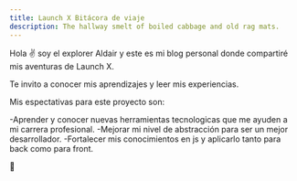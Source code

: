 ```yaml
---
title: Launch X Bitácora de viaje
description: The hallway smelt of boiled cabbage and old rag mats.
---
```


Hola ✌️  soy el explorer Aldair y este es mi blog personal donde compartiré mis aventuras de Launch X.

Te invito a conocer mis aprendizajes y leer mis experiencias.

Mis espectativas para este proyecto son:

-Aprender y conocer nuevas herramientas tecnologicas que me ayuden a mi carrera profesional.
-Mejorar mi nivel de abstracción para ser un mejor desarrollador.
-Fortalecer mis conocimientos en js y aplicarlo tanto para back como para front.

🚀
